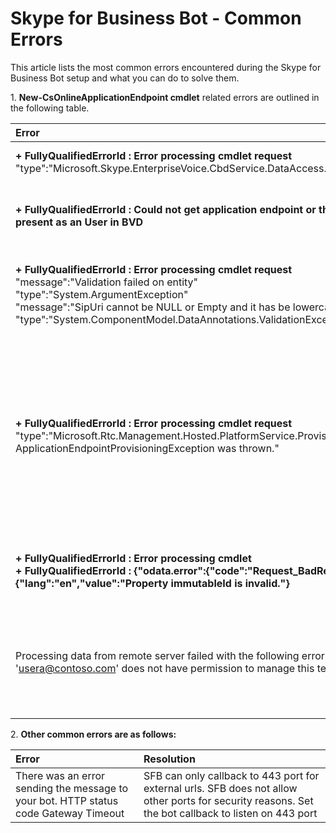# Skype for Business Bot - Common Errors

This article lists the most common errors encountered during the Skype for Business Bot setup and what you can do to solve them.

 
1\. **New-CsOnlineApplicationEndpoint cmdlet** related errors are outlined in the following table.

|Error|Resolution|
|:---|:---|
|**+ FullyQualifiedErrorId : Error processing cmdlet request**<br> "type":"Microsoft.Skype.EnterpriseVoice.CbdService.DataAccess.**EntityNotFoundException**"|Add a Url for CallbackUri in the messaging Url field in botframework properties|
|**+ FullyQualifiedErrorId : Could not get application endpoint or the Uri is already<br> present as an User in BVD**|Delete the existing user account with the same sipuri in tenant or run the cmdlet using a sipuri that does not already exist in tenant|
|**+ FullyQualifiedErrorId : Error processing cmdlet request**<br> "message":"Validation failed on entity"<br> "type":"System.ArgumentException" <br>"message":"SipUri cannot be NULL or Empty and it has be lowercase" <br>"type":"System.ComponentModel.DataAnnotations.ValidationException"|This error is caused when  *New-CsOnlineApplicationEndpoint* -Uri sip parameter value has uppercase characters. Use all lowercase for -Uri sip parameter|
|**+ FullyQualifiedErrorId : Error processing cmdlet request**<br>"type":"Microsoft.Rtc.Management.Hosted.PlatformService.ProvisioningLibrary.<br> ApplicationEndpointProvisioningException was thrown."|This error is caused by timing issues in the provisioning. Sometimes this error is also seen with *Set-CsOnlineApplicationEndpoint -Uri*, although the issue resolves itself after a few minutes.<br>Run *Set-CsOnlineApplicationEndpoint -Uri  <app@domain.com>* followed by *Get-CsOnlineApplication -Uri <app@domain.com>*to verify that there are no issues.|
|**+ FullyQualifiedErrorId : Error processing cmdlet**<br>**+ FullyQualifiedErrorId : {"odata.error":{"code":"Request_BadRequest","message":{"lang":"en","value":"Property immutableId is invalid."}**|This error is caused by running cmdlet on a hybrid topology with a federated domain. Workaround is to use a non-federated domain.|
|Processing data from remote server failed with the following error message: The user 'usera@contoso.com' does not have permission to manage this tenant.|To add your bot to Skype for Business, you must sign-in as the Tenant Administrator of a Skype for Business Online environment. See [About the Skype for Business admin role](https://support.office.com/en-us/article/About-the-Skype-for-Business-admin-role-aeb35bda-93fc-49b1-ac2c-c74fbeb737b5) for details.|
|||

 2\. **Other common errors are as follows:**

|Error|Resolution|
|:-|:-|
|There was an error sending the message to your bot. HTTP status code Gateway Timeout|SFB can only callback to 443 port for external urls. SFB does not allow other ports for security reasons. Set the bot callback to listen on 443 port|
 

 
 
 
 
 
 
 
 
 

